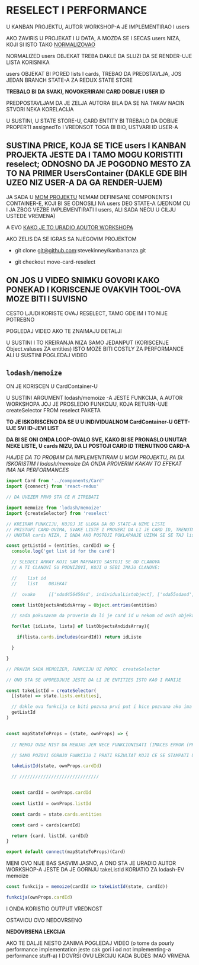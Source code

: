 # RESELECT I PERFORMANCE

U KANBAN PROJEKTU, AUTOR WORKSHOP-A JE IMPLEMENTIRAO I users

AKO ZAVIRIS U PROJEKAT I U DATA, A MOZDA SE I SECAS users NIZA, KOJI SI ISTO TAKO [NORMALIZOVAO](https://github.com/Rade58/kanban_redux_lodash_helpers/blob/6_refactoring_actions/src/normalized_data.js)

NORMALIZED users OBJEKAT TREBA DAKLE DA SLUZI DA SE RENDER-UJE LISTA KORISNIKA

users OBJEKAT BI PORED lists I cards, TREBAO DA PREDSTAVLJA, JOS JEDAN BRANCH STATE-A ZA REDUX STATE STORE

**TREBALO BI DA SVAKI, NOVOKERIRANI CARD DOBIJE I USER ID**

PREDPOSTAVLJAM DA JE ZELJA AUTORA BILA DA SE NA TAKAV NACIN STVORI NEKA KORELACIJA

U SUSTINI, U STATE STORE-U, CARD ENTITY BI TREBALO DA DOBIJE PROPERTI assignedTo I VREDNSOT TOGA BI BIO, USTVARI ID USER-A

## SUSTINA PRICE, KOJA SE TICE users I KANBAN PROJEKTA JESTE DA I TAMO MOGU KORISTITI reselect; ODNOSNO DA JE POGODNO MESTO ZA TO NA PRIMER UsersContainer (DAKLE GDE BIH UZEO NIZ USER-A DA GA RENDER-UJEM)

JA SADA U [MOM PROJEKTU](https://github.com/Rade58/kanban_redux_lodash_helpers/tree/7_reselect) NEMAM DEFINISANE COMPONENTS I CONTAINER-E, KOJI BI SE ODNOSILI NA users DEO STATE-A (JEDNOM CU I JA ZBOG VEZBE IMPLEMENTIRATI I users, ALI SADA NECU U CILJU USTEDE VREMENA)

A EVO [KAKO JE TO URADIO AOUTOR WORKSHOPA](https://github.com/stevekinney/kanbananza/blob/move-card-reselect/src/containers/UsersContainer.js)

AKO ZELIS DA SE IGRAS SA NJEGOVIM PROJEKTOM

- git clone git@github.com:stevekinney/kanbananza.git

- git checkout move-card-reselect

## ON JOS U VIDEO SNIMKU GOVORI KAKO PONEKAD I KORISCENJE OVAKVIH TOOL-OVA MOZE BITI I SUVISNO

CESTO LJUDI KORISTE OVAJ RESELECT, TAMO GDE IM I TO NIJE POTREBNO

POGLEDAJ VIDEO AKO TE ZNAIMAJU DETALJI

U SUSTINI I TO KREIRANJA NIZA SAMO JEDANPUT (KORISCENJE Object.valuses ZA entities) ISTO MOZE BITI COSTLY ZA PERFORMANCE ALI U SUSTINI POGLEDAJ VIDEO

## `lodash/memoize`

ON JE KORISCEN U CardContainer-U

U SUSTINI ARGUMENT lodash/memoize -A JESTE FUNKCIJA, A AUTOR WORKSHOPA JOJ JE PROSLEDIO FUNKCIJU, KOJA RETURN-UJE createSelector FROM reselect PAKETA

**TO JE ISKORISCENO DA SE U U INDIVIDUALNOM CardContainer-U GETT-UJE SVI ID-JEVI LIST**

**DA BI SE ONI ONDA LOOP-OVALO SVE, KAKO BI SE PRONASLO UNUTAR NEKE LISTE, U cards NIZU, DA LI POSTOJI CARD ID TRENUTNOG CARD-A**

*HAJDE DA TO PROBAM DA IMPLEMENTIRAM U MOM PROJEKTU, PA DA ISKORISTIM I lodash/memoize DA ONDA PROVERIM KAKAV TO EFEKAT IMA NA PERFORMANCES*

```javascript
import Card from '../components/Card'
import {connect} from 'react-redux'

// DA UVEZEM PRVO STA CE M ITREBATI

import memoize from 'lodash/memoize'
import {createSelector} from 'reselect'

// KREIRAM FUNKCIJU, KOJOJ JE ULOGA DA OD STATE-A UZME LISTE
// PRISTUPI CARD-OVIMA, SVAKE LISTE I PROVERI DA LI JE CARD ID, TRENUTNOG CARD-A
// UNUTAR cards NIZA, I ONDA AKO POSTOJI POKLAPANJE UZIMA SE SE TAJ listId

const getListId = (entities, cardId) => {
  console.log('get list id for the card')

  // SLEDECI ARRAY KOJI SAM NAPRAVIO SASTOJI SE OD CLANOVA
  // A TI CLANOVI SU PODNIZOVI, KOJI U SEBI IMAJU CLANOVE:

  //    list id      
  //    list    OBJEKAT

  //  ovako     [['sdsd456456sd', individualListobject], ['sda55sdasd', individualListobject]...]

  const listObjectsAndidsArray = Object.entries(entities) 

  // sada pokusavam da proverim da li je card id u nekom od ovih objekata

  for(let [idListe, lista] of listObjectsAndidsArray){

    if(lista.cards.includes(cardId)) return idListe

  }

}

// PRAVIM SADA MEMOIZER, FUNKCIJU UZ POMOC  createSelector

// ONO STA SE UPOREDJUJE JESTE DA LI JE ENTITIES ISTO KAO I RANIJE

const takeListId = createSelector(
  [(state) => state.lists.entities],

  // dakle ova funkcija ce biti pozvna prvi put i bice pozvana ako ima ralike izmedju cache-a i onoga sto ce return-ovati ova funkcija iznad
  getListId
)


const mapStateToProps = (state, ownProps) => {
  
  // NEMOJ OVDE NIST DA MENJAS JER NECE FUNKCIONISATI (IMACES ERROR (PROSLEDICE SE undefined U JEDNOM MOMENTU))

  // SAMO POZOVI GORNJU FUNKCIJU I PRATI REZULTAT KOJI CE SE STAMPATI U KONZOLI TOKOM MANIPULISANJA S KARTICAMA

  takeListId(state, ownProps.cardId)

  // //////////////////////////////


  const cardId = ownProps.cardId
  
  const listId = ownProps.listId

  const cards = state.cards.entities

  const card = cards[cardId]

  return {card, listId, cardId}
}

export default connect(mapStateToProps)(Card)

```

MENI OVO NIJE BAS SASVIM JASNO, A ONO STA JE URADIO AUTOR WORKSHOP-A JESTE DA JE GORNJU takeListId KORIATIO ZA lodash-EV memoize



```javascript
const funkcija = memoize(cardId => takeListId(state, cardId))

funkcija(ownProps.cardId)
```
I ONDA KORISTIO OUTPUT VREDNOST

OSTAVICU OVO NEDOVRSENO

**NEDOVRSENA LEKCIJA**

AKO TE DALJE NESTO ZANIMA POGLEDAJ VIDEO (o tome da pourly performance implementation jeste cak gori i od not implementing-a performance stuff-a) I DOVRSI OVU LEKCIJU KADA BUDES IMAO VRMENA